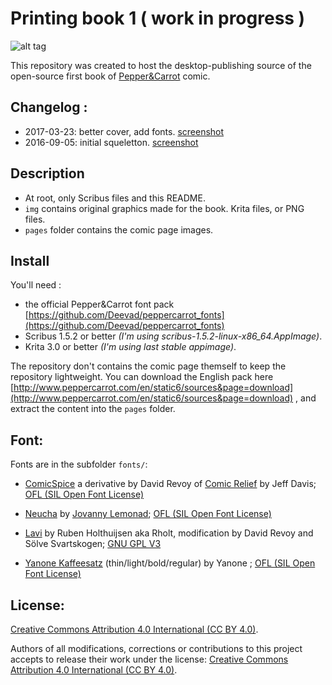 # Printing book 1 ( work in progress )

![alt tag](http://www.peppercarrot.com/extras/forum/2017-03-23_screenshot_182109_net.jpg)

This repository was created to host the desktop-publishing source of the open-source first book of [Pepper&Carrot](http://wwww.peppercarrot.com) comic.

## Changelog :

* 2017-03-23: better cover, add fonts. [screenshot](http://www.peppercarrot.com/extras/forum/2017-03-23_screenshot_182109_net.jpg)
* 2016-09-05: initial squeletton. [screenshot](http://www.peppercarrot.com/extras/forum/2016-09-05_desktop-publishing_scribus-step1.jpg)

## Description

* At root, only Scribus files and this README.
* ```img``` contains original graphics made for the book. Krita files, or PNG files.
* ```pages``` folder contains the comic page images.

## Install

You'll need :
* the official Pepper&Carrot font pack [https://github.com/Deevad/peppercarrot_fonts](https://github.com/Deevad/peppercarrot_fonts)
* Scribus 1.5.2 or better _(I'm using scribus-1.5.2-linux-x86_64.AppImage)_.
* Krita 3.0 or better _(I'm using last stable appimage)_.


The repository don't contains the comic page themself to keep the repository lightweight.
You can download the English pack here [http://www.peppercarrot.com/en/static6/sources&page=download](http://www.peppercarrot.com/en/static6/sources&page=download) , and extract the content into the ```pages``` folder.

## Font:

Fonts are in the subfolder ```fonts/```:

* [ComicSpice](https://github.com/Deevad/peppercarrot_fonts/tree/master/Web-ComicSpice) a derivative by David Revoy of [Comic Relief](https://fontlibrary.org/en/font/comic-relief) by Jeff Davis;  [OFL (SIL Open Font License)](http://scripts.sil.org/OFL)

* [Neucha](https://www.google.com/fonts/specimen/Neucha) by [Jovanny Lemonad](https://plus.google.com/115426726897976242009/about); [OFL (SIL Open Font License)](http://scripts.sil.org/OFL)

* [Lavi](http://www.dafont.com/lavi.font) by Ruben Holthuijsen aka Rholt, modification by David Revoy and Sölve Svartskogen; [GNU GPL V3](http://www.gnu.org/copyleft/gpl.html)

* [Yanone Kaffeesatz](https://www.yanone.de/fonts/kaffeesatz/) (thin/light/bold/regular) by Yanone ; [OFL (SIL Open Font License)](http://scripts.sil.org/OFL)


## License:

[Creative Commons Attribution 4.0 International (CC BY 4.0)](https://creativecommons.org/licenses/by/4.0/).

Authors of all modifications, corrections or contributions to this project accepts to release their work under the license: [Creative Commons Attribution 4.0 International (CC BY 4.0)](https://creativecommons.org/licenses/by/4.0/).
